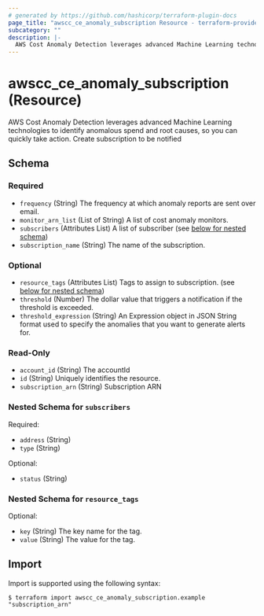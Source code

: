 ```yaml
---
# generated by https://github.com/hashicorp/terraform-plugin-docs
page_title: "awscc_ce_anomaly_subscription Resource - terraform-provider-awscc"
subcategory: ""
description: |-
  AWS Cost Anomaly Detection leverages advanced Machine Learning technologies to identify anomalous spend and root causes, so you can quickly take action. Create subscription to be notified
---
```


# awscc_ce_anomaly_subscription (Resource)

AWS Cost Anomaly Detection leverages advanced Machine Learning technologies to identify anomalous spend and root causes, so you can quickly take action. Create subscription to be notified



<!-- schema generated by tfplugindocs -->
## Schema

### Required

- `frequency` (String) The frequency at which anomaly reports are sent over email.
- `monitor_arn_list` (List of String) A list of cost anomaly monitors.
- `subscribers` (Attributes List) A list of subscriber (see [below for nested schema](#nestedatt--subscribers))
- `subscription_name` (String) The name of the subscription.

### Optional

- `resource_tags` (Attributes List) Tags to assign to subscription. (see [below for nested schema](#nestedatt--resource_tags))
- `threshold` (Number) The dollar value that triggers a notification if the threshold is exceeded.
- `threshold_expression` (String) An Expression object in JSON String format used to specify the anomalies that you want to generate alerts for.

### Read-Only

- `account_id` (String) The accountId
- `id` (String) Uniquely identifies the resource.
- `subscription_arn` (String) Subscription ARN

<a id="nestedatt--subscribers"></a>
### Nested Schema for `subscribers`

Required:

- `address` (String)
- `type` (String)

Optional:

- `status` (String)


<a id="nestedatt--resource_tags"></a>
### Nested Schema for `resource_tags`

Optional:

- `key` (String) The key name for the tag.
- `value` (String) The value for the tag.

## Import

Import is supported using the following syntax:

```shell
$ terraform import awscc_ce_anomaly_subscription.example "subscription_arn"
```
